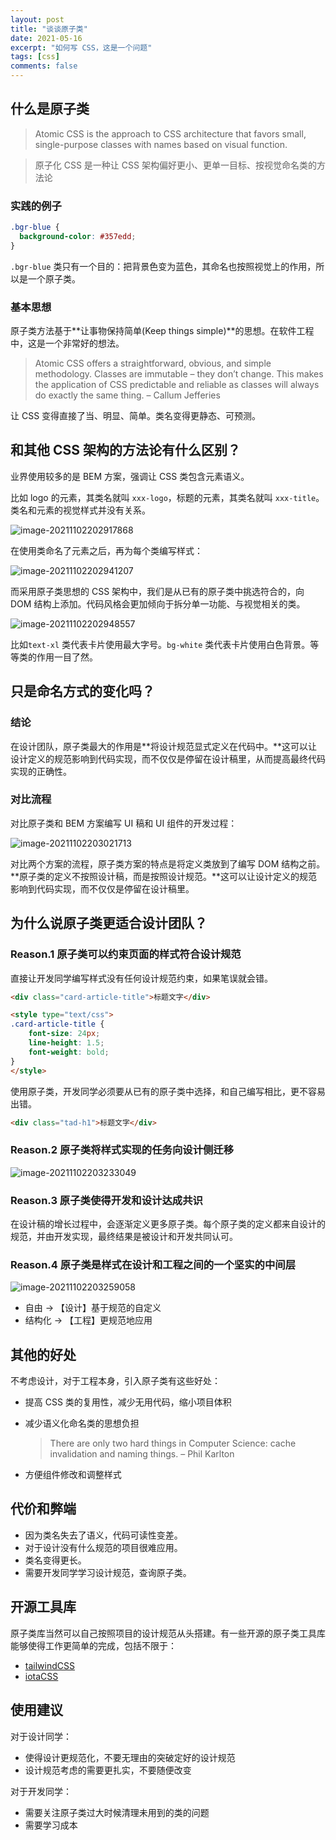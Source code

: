 ```yaml
---
layout: post
title: "谈谈原子类"
date: 2021-05-16
excerpt: "如何写 CSS，这是一个问题"
tags: [css]
comments: false
---
```


## 什么是原子类

> Atomic CSS is the approach to CSS architecture that favors small, single-purpose classes with names based on visual function.

> 原子化 CSS 是一种让 CSS 架构偏好更小、更单一目标、按视觉命名类的方法论

### 实践的例子

```css
.bgr-blue { 
  background-color: #357edd; 
}
```

`.bgr-blue` 类只有一个目的：把背景色变为蓝色，其命名也按照视觉上的作用，所以是一个原子类。

### 基本思想

原子类方法基于**让事物保持简单(Keep things simple)**的思想。在软件工程中，这是一个非常好的想法。

> Atomic CSS offers a straightforward, obvious, and simple methodology. Classes are immutable – they don’t change. This makes the application of CSS predictable and reliable as classes will always do exactly the same thing.           – Callum Jefferies

让 CSS 变得直接了当、明显、简单。类名变得更静态、可预测。

## 和其他 CSS 架构的方法论有什么区别？

业界使用较多的是 BEM 方案，强调让 CSS 类包含元素语义。

比如 logo 的元素，其类名就叫 `xxx-logo`，标题的元素，其类名就叫 `xxx-title`。类名和元素的视觉样式并没有关系。

![image-20211102202917868](../assets/img/mdimg/2021-09-24-谈谈原子类/image-20211102202917868.png)

在使用类命名了元素之后，再为每个类编写样式：

![image-20211102202941207](../assets/img/mdimg/2021-09-24-谈谈原子类/image-20211102202941207.png)

而采用原子类思想的 CSS 架构中，我们是从已有的原子类中挑选符合的，向 DOM 结构上添加。代码风格会更加倾向于拆分单一功能、与视觉相关的类。

![image-20211102202948557](../assets/img/mdimg/2021-09-24-谈谈原子类/image-20211102202948557.png)

比如`text-xl` 类代表卡片使用最大字号。`bg-white` 类代表卡片使用白色背景。等等类的作用一目了然。

## 只是命名方式的变化吗？

### 结论

在设计团队，原子类最大的作用是**将设计规范显式定义在代码中。**这可以让设计定义的规范影响到代码实现，而不仅仅是停留在设计稿里，从而提高最终代码实现的正确性。

### 对比流程

对比原子类和 BEM 方案编写 UI 稿和 UI 组件的开发过程：

![image-20211102203021713](../assets/img/mdimg/2021-09-24-谈谈原子类/image-20211102203021713.png)

对比两个方案的流程，原子类方案的特点是将定义类放到了编写 DOM 结构之前。**原子类的定义不按照设计稿，而是按照设计规范。**这可以让设计定义的规范影响到代码实现，而不仅仅是停留在设计稿里。

## 为什么说原子类更适合设计团队？

### Reason.1 原子类可以约束页面的样式符合设计规范

直接让开发同学编写样式没有任何设计规范约束，如果笔误就会错。

```html
<div class="card-article-title">标题文字</div>

<style type="text/css">
.card-article-title {
	font-size: 24px;
	line-height: 1.5;
	font-weight: bold;
}
</style>
```

使用原子类，开发同学必须要从已有的原子类中选择，和自己编写相比，更不容易出错。

```html
<div class="tad-h1">标题文字</div>
```

### Reason.2 原子类将样式实现的任务向设计侧迁移

![image-20211102203233049](../assets/img/mdimg/2021-09-24-谈谈原子类/image-20211102203233049.png)

### Reason.3 原子类使得开发和设计达成共识

在设计稿的增长过程中，会逐渐定义更多原子类。每个原子类的定义都来自设计的规范，并由开发实现，最终结果是被设计和开发共同认可。

### Reason.4 原子类是样式在设计和工程之间的一个坚实的中间层

![image-20211102203259058](../assets/img/mdimg/2021-09-24-谈谈原子类/image-20211102203259058.png)

- 自由 → 【设计】基于规范的自定义
- 结构化 → 【工程】更规范地应用

## 其他的好处

不考虑设计，对于工程本身，引入原子类有这些好处：

- 提高 CSS 类的复用性，减少无用代码，缩小项目体积

- 减少语义化命名类的思想负担

  > There are only two hard things in Computer Science: cache invalidation and naming things. – Phil Karlton

- 方便组件修改和调整样式

## 代价和弊端

- 因为类名失去了语义，代码可读性变差。
- 对于设计没有什么规范的项目很难应用。
- 类名变得更长。
- 需要开发同学学习设计规范，查询原子类。

## 开源工具库

原子类库当然可以自己按照项目的设计规范从头搭建。有一些开源的原子类工具库能够使得工作更简单的完成，包括不限于：

- [tailwindCSS](https://tailwindcss.com/)
- [iotaCSS](https://www.iotacss.com/)

## 使用建议

对于设计同学：

- 使得设计更规范化，不要无理由的突破定好的设计规范
- 设计规范考虑的需要更扎实，不要随便改变

对于开发同学：

- 需要关注原子类过大时候清理未用到的类的问题
- 需要学习成本
